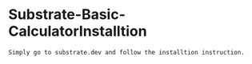 # Substrate-Basic-CalculatorInstalltion
	Simply go to substrate.dev and follow the installtion instruction.
